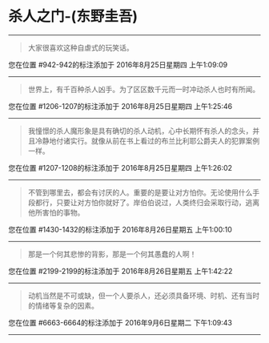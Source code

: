 # 杀人之门-(东野圭吾)

---

> 大家很喜欢这种自虐式的玩笑话。

您在位置 #942-942的标注添加于 2016年8月25日星期四 上午1:09:09

---

> 世界上，有千百种杀人凶手。为了区区数千元而一时冲动杀人也时有所闻。

您在位置 #1206-1207的标注添加于 2016年8月25日星期四 上午1:25:46

---

> 我憧憬的杀人魔形象是具有确切的杀人动机，心中长期怀有杀人的念头，并且冷静地付诸实行。就像从前在书上看过的布兰比利耶公爵夫人的犯罪案例一样。

您在位置 #1207-1208的标注添加于 2016年8月25日星期四 上午1:26:02

---

> 不管到哪里去，都会有讨厌的人。重要的是要让对方怕你。无论使用什么手段都行，只要让对方怕你就好了。岸伯伯说过，人类终归会采取行动，逃离他所害怕的事物。

您在位置 #1430-1432的标注添加于 2016年8月26日星期五 上午1:00:10

---

> 那是一个何其悲惨的背影，那是一个何其愚蠢的人啊！

您在位置 #2199-2199的标注添加于 2016年8月26日星期五 上午1:42:22

---

> 动机当然是不可或缺，但一个人要杀人，还必须具备环境、时机、还有当时的情绪等复杂的因素。

您在位置 #6663-6664的标注添加于 2016年9月6日星期二 下午1:09:43

---

